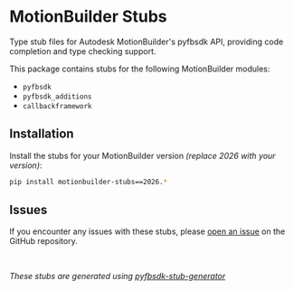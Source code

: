 # MotionBuilder Stubs

Type stub files for Autodesk MotionBuilder's pyfbsdk API, providing code completion and type checking support.

This package contains stubs for the following MotionBuilder modules:

- `pyfbsdk`
- `pyfbsdk_additions`  
- `callbackframework`



## Installation

Install the stubs for your MotionBuilder version _(replace 2026 with your version)_:

```bash
pip install motionbuilder-stubs==2026.*
```


## Issues

If you encounter any issues with these stubs, please [open an issue](https://github.com/nils-soderman/pyfbsdk-stub-generator/issues) on the GitHub repository.

<br/>

_These stubs are generated using [pyfbsdk-stub-generator](https://github.com/nils-soderman/pyfbsdk-stub-generator)_